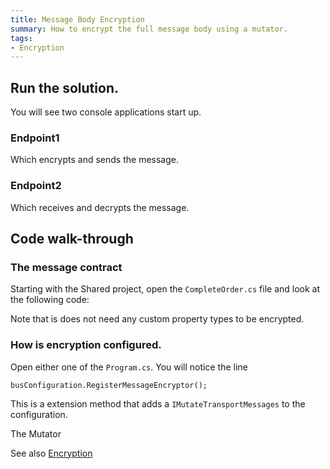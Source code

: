 ```yaml
---
title: Message Body Encryption
summary: How to encrypt the full message body using a mutator.
tags:
- Encryption
---
```


## Run the solution.

You will see two console applications start up.

### Endpoint1 

Which encrypts and sends the message.

### Endpoint2 

Which receives and decrypts the message.

## Code walk-through

### The message contract

Starting with the Shared project, open the `CompleteOrder.cs` file and look at the following code:

<!-- import Message --> 

Note that is does not need any custom property types to be encrypted.
 
### How is encryption configured. 

Open either one of the `Program.cs`. You will notice the line 

    busConfiguration.RegisterMessageEncryptor();

This is a extension method that adds a `IMutateTransportMessages` to the configuration.

<!-- import MessageEncryptorExtension --> 

The Mutator

<!-- import Mutator -->

See also [Encryption](/nservicebus/encryption.md)